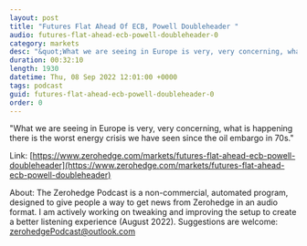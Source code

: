 ```yaml
---
layout: post
title: "Futures Flat Ahead Of ECB, Powell Doubleheader "
audio: futures-flat-ahead-ecb-powell-doubleheader-0
category: markets
desc: "&quot;What we are seeing in Europe is very, very concerning, what is happening there is the worst energy crisis we have seen since the oil embargo in 70s.&quot;"
duration: 00:32:10
length: 1930
datetime: Thu, 08 Sep 2022 12:01:00 +0000
tags: podcast
guid: futures-flat-ahead-ecb-powell-doubleheader-0
order: 0
---
```

&quot;What we are seeing in Europe is very, very concerning, what is happening there is the worst energy crisis we have seen since the oil embargo in 70s.&quot;

Link: [https://www.zerohedge.com/markets/futures-flat-ahead-ecb-powell-doubleheader](https://www.zerohedge.com/markets/futures-flat-ahead-ecb-powell-doubleheader)

About: The Zerohedge Podcast is a non-commercial, automated program, designed to give people a way to get news from Zerohedge in an audio format.  I am actively working on tweaking and improving the setup to create a better listening experience (August 2022).  Suggestions are welcome: [zerohedgePodcast@outlook.com](mailto:zerohedgePodcast@outlook.com)